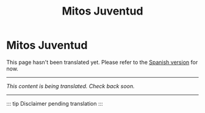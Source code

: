 ﻿---
title: Mitos Juventud
---

<!-- TODO: translation missing -->

# Mitos Juventud

This page hasn't been translated yet. Please refer to the [Spanish version](/es/mitos-juventud) for now.

---

*This content is being translated. Check back soon.*

---

::: tip
Disclaimer pending translation
:::
